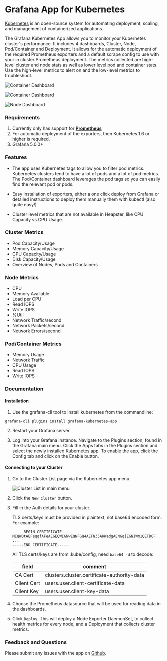 # Grafana App for Kubernetes

[Kubernetes](http://kubernetes.io/) is an open-source system for automating deployment, scaling, and management of containerized applications.

The Grafana Kubernetes App allows you to monitor your Kubernetes cluster's performance. It includes 4 dashboards, Cluster, Node, Pod/Container and Deployment. It allows for the automatic deployment of the required Prometheus exporters and a default scrape config to use with your in cluster Prometheus deployment. The metrics collected are high-level cluster and node stats as well as lower level pod and container stats. Use the high-level metrics to alert on and the low-level metrics to troubleshoot.

![Container Dashboard](https://github.com/grafana/kubernetes-app/blob/master/src/img/cluster-dashboard-screenshot.png?raw=true)

![Container Dashboard](https://github.com/grafana/kubernetes-app/blob/master/src/img/container-dashboard-screenshot.png?raw=true)

![Node Dashboard](https://github.com/grafana/kubernetes-app/blob/master/src/img/node-dashboard-screenshot.png?raw=true)

### Requirements

1. Currently only has support for [**Prometheus**](https://prometheus.io/docs/prometheus/latest/querying/basics/)
2. For automatic deployment of the exporters, then Kubernetes 1.6 or higher is required.
3. Grafana 5.0.0+

### Features

- The app uses Kubernetes tags to allow you to filter pod metrics. Kubernetes clusters tend to have a lot of pods and a lot of pod metrics. The Pod/Container dashboard leverages the pod tags so you can easily find the relevant pod or pods.

- Easy installation of exporters, either a one click deploy from Grafana or detailed instructions to deploy them manually them with kubectl (also quite easy!)

- Cluster level metrics that are not available in Heapster, like CPU Capacity vs CPU Usage.

### Cluster Metrics

- Pod Capacity/Usage
- Memory Capacity/Usage
- CPU Capacity/Usage
- Disk Capacity/Usage
- Overview of Nodes, Pods and Containers

### Node Metrics

- CPU
- Memory Available
- Load per CPU
- Read IOPS
- Write IOPS
- %Util
- Network Traffic/second
- Network Packets/second
- Network Errors/second

### Pod/Container Metrics

- Memory Usage
- Network Traffic
- CPU Usage
- Read IOPS
- Write IOPS

### Documentation

#### Installation

1. Use the grafana-cli tool to install kubernetes from the commandline:

```
grafana-cli plugins install grafana-kubernetes-app
```

2. Restart your Grafana server.

3. Log into your Grafana instance. Navigate to the Plugins section, found in the Grafana main menu. Click the Apps tabs in the Plugins section and select the newly installed Kubernetes app. To enable the app, click the Config tab and click on the Enable button.

#### Connecting to your Cluster

1. Go to the Cluster List page via the Kubernetes app menu.

    ![Cluster List in main menu](https://github.com/grafana/kubernetes-app/blob/master/src/img/app-menu-screenshot.png?raw=true)

2. Click the `New Cluster` button.

3. Fill in the Auth details for your cluster.

     TLS certs/keys must be provided in plaintext, not base64 encoded form. For example:
     ```
     -----BEGIN CERTIFICATE-----
    MIQWQtAEFeqqfAFeAEGEQWIGNwEQNFGQ4AEFN35AKWadgAENGqiEGNIWm1QETDGF
     ...
     -----END CERTIFICATE-----
     ```
   All TLS certs/keys are from .kube/config, need `base64 -d` to decode:

   | field | comment |
   | ------ | ------ |
   | CA Cert | clusters.cluster.certificate-authority-data |
   | Client Cert | users.user.client-certificate-data |
   | Client Key | users.user.client-key-data |

4. Choose the Prometheus datasource that will be used for reading data in the dashboards.

6. Click `Deploy`. This will deploy a Node Exporter DaemonSet, to collect health metrics for every node, and a Deployment that collects cluster metrics.

### Feedback and Questions

Please submit any issues with the app on [Github](https://github.com/grafana/kubernetes-app/issues).
